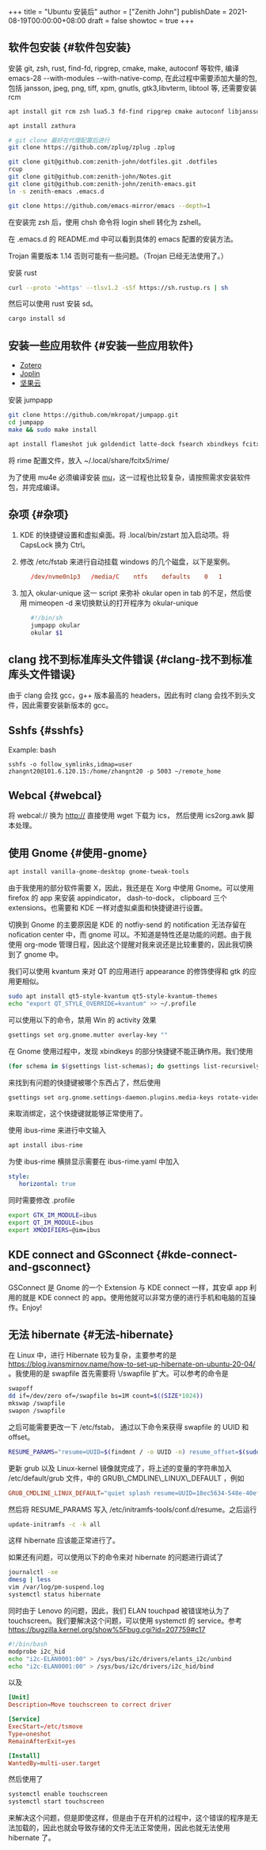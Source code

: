 +++
title = "Ubuntu 安装后"
author = ["Zenith John"]
publishDate = 2021-08-19T00:00:00+08:00
draft = false
showtoc = true
+++

## 软件包安装 {#软件包安装}

安装 git, zsh, rust, find-fd, ripgrep, cmake, make, autoconf 等软件, 编译 emacs-28 --with-modules --with-native-comp, 在此过程中需要添加大量的包,包括 jansson, jpeg, png, tiff, xpm, gnutls, gtk3,libvterm, libtool 等, 还需要安装 rcm

```bash
apt install git rcm zsh lua5.3 fd-find ripgrep cmake autoconf libjansson4 libjansson-dev libjpeg-dev libpng-dev libtiff5 libtiff5-dev libgtk-3-0 libgtk-3-dev libvterm0 libvterm-dev libtool libxpm4 libxpm-dev libgnutls28-dev libgif7 libgif-dev  libncurses-dev texinfo clang libclang-dev  librime librime-dev libgccjit0 libgccgit-10-dev

apt install zathura

# git clone 最好在代理配置后进行
git clone https://github.com/zplug/zplug .zplug

git clone git@github.com:zenith-john/dotfiles.git .dotfiles
rcup
git clone git@github.com:zenith-john/Notes.git
git clone git@github.com:zenith-john/zenith-emacs.git
ln -s zenith-emacs .emacs.d

git clone https://github.com/emacs-mirror/emacs --depth=1
```

在安装完 zsh 后，使用 chsh 命令将 login shell 转化为 zshell。

在 .emacs.d 的 README.md 中可以看到具体的 emacs 配置的安装方法。

Trojan 需要版本 1.14 否则可能有一些问题。（Trojan 已经无法使用了。）

安装 rust

```bash
curl --proto '=https' --tlsv1.2 -sSf https://sh.rustup.rs | sh
```

然后可以使用 rust 安装 sd。

```bash
cargo install sd
```


## 安装一些应用软件 {#安装一些应用软件}

-   [Zotero](https://www.zotero.org/)
-   [Joplin](https://joplinapp.org)
-   [坚果云](https://www.jianguoyun.com/)

安装 jumpapp

```bash
git clone https://github.com/mkropat/jumpapp.git
cd jumpapp
make && sudo make install
```

```bash
apt install flameshot juk goldendict latte-dock fsearch xbindkeys fcitx5 fcitx5-rime rofi
```

将 rime 配置文件，放入 ~/.local/share/fcitx5/rime/

为了使用 mu4e 必须编译安装 [mu](https://www.djcbsoftware.nl/code/mu/)，这一过程也比较复杂，请按照需求安装软件包，并完成编译。


## 杂项 {#杂项}

1.  KDE 的快捷键设置和虚拟桌面。将 .local/bin/zstart 加入启动项。将 CapsLock 换为 Ctrl。
2.  修改 /etc/fstab 来进行自动挂载 windows 的几个磁盘，以下是案例。

    ```conf
       /dev/nvme0n1p3	/media/C	ntfs	defaults	0	1
    ```
3.  加入 okular-unique 这一 script 来弥补 okular open in tab 的不足，然后使用 mimeopen -d 来切换默认的打开程序为 okular-unique

    ```bash
       #!/bin/sh
       jumpapp okular
       okular $1
    ```


## clang 找不到标准库头文件错误 {#clang-找不到标准库头文件错误}

由于 clang 会找 gcc，g++ 版本最高的 headers，因此有时 clang 会找不到头文件，因此需要安装新版本的 gcc。


## Sshfs {#sshfs}

Example: bash

```nil
sshfs -o follow_symlinks,idmap=user zhangnt20@101.6.120.15:/home/zhangnt20 -p 5003 ~/remote_home
```


## Webcal {#webcal}

将 webcal:// 换为 <http://> 直接使用 wget 下载为 ics， 然后使用 ics2org.awk 脚本处理。


## 使用 Gnome {#使用-gnome}

```sh
apt install vanilla-gnome-desktop gnome-tweak-tools
```

由于我使用的部分软件需要 X，因此，我还是在 Xorg 中使用 Gnome。可以使用 firefox 的 app 来安装 appindicator， dash-to-dock， clipboard 三个 extensions。也需要和 KDE 一样对虚拟桌面和快捷键进行设置。

切换到 Gnome 的主要原因是 KDE 的 notfiy-send 的 notification 无法存留在 nofication center 中，而 gnome 可以。不知道是特性还是功能的问题。由于我使用 org-mode 管理日程，因此这个提醒对我来说还是比较重要的，因此我切换到了 gnome 中。

我们可以使用 kvantum 来对 QT 的应用进行 appearance 的修饰使得和 gtk 的应用更相似。

```sh
sudo apt install qt5-style-kvantum qt5-style-kvantum-themes
echo "export QT_STYLE_OVERRIDE=kvantum" >> ~/.profile
```

可以使用以下的命令，禁用 Win 的 activity 效果

```sh
gsettings set org.gnome.mutter overlay-key ""
```

在 Gnome 使用过程中，发现 xbindkeys 的部分快捷键不能正确作用。我们使用

```sh
(for schema in $(gsettings list-schemas); do gsettings list-recursively $schema; done) | grep '<Super>'
```

来找到有问题的快捷键被哪个东西占了，然后使用

```sh
gsettings set org.gnome.settings-daemon.plugins.media-keys rotate-video-lock-static \[\'XF86DRotationLockToggle\'\]
```

来取消绑定，这个快捷键就能够正常使用了。

使用 ibus-rime 来进行中文输入

```sh
apt install ibus-rime
```

为使 ibus-rime 横排显示需要在 ibus-rime.yaml 中加入

```yaml
style:
   horizontal: true
```

同时需要修改 .profile

```sh
export GTK_IM_MODULE=ibus
export QT_IM_MODULE=ibus
export XMODIFIERS=@im=ibus
```


## KDE connect and GSconnect {#kde-connect-and-gsconnect}

GSConnect 是 Gnome 的一个 Extension 与 KDE connect 一样，其安卓 app 利用的就是 KDE connect 的 app。使用他就可以非常方便的进行手机和电脑的互操作。Enjoy!


## 无法 hibernate {#无法-hibernate}

在 Linux 中，进行 Hibernate 较为复杂，主要参考的是 <https://blog.ivansmirnov.name/how-to-set-up-hibernate-on-ubuntu-20-04/> 。我使用的是 swapfile 首先需要将 \\/swapfile 扩大。可以参考的命令是

```sh
swapoff
dd if=/dev/zero of=/swapfile bs=1M count=$((SIZE*1024))
mkswap /swapfile
swapon /swapfile
```

之后可能需要更改一下 /etc/fstab， 通过以下命令来获得 swapfile 的 UUID 和 offset。

```sh
RESUME_PARAMS="resume=UUID=$(findmnt / -o UUID -n) resume_offset=$(sudo filefrag -v /swapfile|awk 'NR==4{gsub(/\./,"");print $4;}') "
```

更新 grub 以及 Linux-kernel 镜像就完成了，将上述的变量的字符串加入 /etc/default/grub 文件，中的 GRUB\\\_CMDLINE\\\_LINUX\\\_DEFAULT ，例如

```conf
GRUB_CMDLINE_LINUX_DEFAULT="quiet splash resume=UUID=18ec5634-548e-40ef-8629-aca25a6eeb00 resume_offset=18003967"
```

然后将 RESUME\_PARAMS 写入 /etc/initramfs-tools/conf.d/resume。之后运行

```sh
update-initramfs -c -k all
```

这样 hibernate 应该能正常进行了。

如果还有问题，可以使用以下的命令来对 hibernate 的问题进行调试了

```sh
journalctl -xe
dmesg | less
vim /var/log/pm-suspend.log
systemctl status hibernate
```

同时由于 Lenovo 的问题，因此，我们 ELAN touchpad 被错误地认为了 touchscreen。我们要解决这个问题，可以使用 systemctl 的 service。参考 <https://bugzilla.kernel.org/show%5Fbug.cgi?id=207759#c17>

```sh
#!/bin/bash
modprobe i2c_hid
echo "i2c-ELAN0001:00" > /sys/bus/i2c/drivers/elants_i2c/unbind
echo "i2c-ELAN0001:00" > /sys/bus/i2c/drivers/i2c_hid/bind
```

以及

```conf
[Unit]
Description=Move touchscreen to correct driver

[Service]
ExecStart=/etc/tsmove
Type=oneshot
RemainAfterExit=yes

[Install]
WantedBy=multi-user.target
```

然后使用了

```sh
systemctl enable touchscreen
systemctl start touchscreen
```

来解决这个问题，但是即使这样，但是由于在开机的过程中，这个错误的程序是无法加载的，因此也就会导致存储的文件无法正常使用，因此也就无法使用 hibernate 了。
